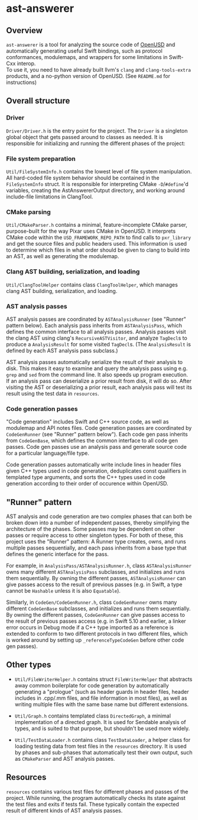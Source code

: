 # ast-answerer

## Overview
`ast-answerer` is a tool for analyzing the source code of [OpenUSD](https://github.com/PixarAnimationStudios/OpenUSD) and automatically generating useful Swift bindings, such as protocol conformances, modulemaps, and wrappers for some limitations in Swift-Cxx interop.  
To use it, you need to have already built llvm's `clang` and `clang-tools-extra` products, and a no-python version of OpenUSD. (See `README.md` for instructions)

## Overall structure

### Driver
`Driver/Driver.h` is the entry point for the project. The `Driver` is a singleton global object that gets passed around to classes as needed. It is responsible for initializing and running the different phases of the project:

### File system preparation  
`Util/FileSystemInfo.h` contains the lowest level of file system manipulation. All hard-coded file system behavior should be contained in the `FileSystemInfo` struct. It is responsible for interpreting CMake `-D`/`#define`'d variables, creating the AstAnswererOutput directory, and working around include-file limitations in ClangTool. 
    
### CMake parsing  
`Util/CMakeParser.h` contains a minimal, feature-incomplete CMake parser, purpose-built for the way Pixar uses CMake in OpenUSD. It interprets CMake code within the `USD_FRAMEWORK_REPO_PATH` to find calls to `pxr_library` and get the source files and public headers used. This information is used to determine which files in what order should be given to clang to build into an AST, as well as generating the modulemap. 

### Clang AST building, serialization, and loading  
`Util/ClangToolHelper` contains class `ClangToolHelper`, which manages clang AST building, serialization, and loading. 
    
### AST analysis passes
AST analysis passes are coordinated by `ASTAnalysisRunner` (see "Runner" pattern below). Each analysis pass inherits from `ASTAnalysisPass`, which defines the common interface to all analysis passes. Analysis passes visit the clang AST using clang's `RecursiveASTVisitor`, and analyze `TagDecl`s to produce a `AnalysisResult` for some visited `TagDecl`s. (The `AnalysisResult` is defined by each AST analysis pass subclass.) 

AST analysis passes automatically serialize the result of their analysis to disk. This makes it easy to examine and query the analysis pass using e.g. `grep` and `sed` from the command line. It also speeds up program execution. If an analysis pass can deserialize a prior result from disk, it will do so. After visiting the AST or deserializing a prior result, each analysis pass will test its result using the test data in `resources`. 

### Code generation passes
"Code generation" includes Swift and C++ source code, as well as modulemap and API notes files. Code generation passes are coordinated by `CodeGenRunner` (see "Runner" pattern below"). Each code gen pass inherits from `CodeGenBase`, which defines the common interface to all code gen passes. Code gen passes use an analysis pass and generate source code for a particular language/file type. 

Code generation passes automatically write include lines in header files given C++ types used in code generation, deduplicates const qualifiers in templated type arguments, and sorts the C++ types used in code generation according to their order of occurence within OpenUSD. 

## "Runner" pattern
AST analysis and code generation are two complex phases that can both be broken down into a number of independent passes, thereby simplifying the architecture of the phases. Some passes may be dependent on other passes or require access to other singleton types. For both of these, this project uses the "Runner" pattern: A Runner type creates, owns, and runs multiple passes sequentially, and each pass inherits from a base type that defines the generic interface for the pass.  

For example, in `AnalysisPass/ASTAnalysisRunner.h`, class `ASTAnalysisRunner` owns many different `ASTAnalysisPass` subclasses, and initializes and runs them sequentially. By owning the different passes, `ASTAnalysisRunner` can give passes access to the result of previous passes (e.g. in Swift, a type cannot be `Hashable` unless it is also `Equatable`). 

Similarly, in `CodeGen/CodeGenRunner.h`, class `CodeGenRunner` owns many different `CodeGenBase` subclasses, and initializes and runs them sequentially. By owning the different passes, `CodeGenRunner` can give passes access to the result of previous passes access (e.g. in Swift 5.10 and earlier, a linker error occurs in Debug mode if a C++ type imported as a reference is extended to conform to two different protocols in two different files, which is worked around by setting up `_referenceTypeCodeGen` before other code gen passes). 

## Other types
- `Util/FileWriterHelper.h` contains struct `FileWriterHelper` that abstracts away common boilerplate for code generation by automatically generating a "prologue" (such as header guards in header files, header includes in .cpp/.mm files, and file information in most files), as well as writing multiple files with the same base name but different extensions. 

- `Util/Graph.h` contains templated class `DirectedGraph`, a minimal implementation of a directed graph. It is used for Sendable analysis of types, and is suited to that purpose, but shouldn't be used more widely. 

- `Util/TestDataLoader.h` contains class `TestDataLoader`, a helper class for loading testing data from test files in the `resources` directory. It is used by phases and sub-phases that automatically test their own output, such as `CMakeParser` and AST analysis passes. 

## Resources
`resources` contains various test files for different phases and passes of the project. While running, the program automatically checks its state against the test files and exits if tests fail. These typically contain the expected result of different kinds of AST analysis passes. 
